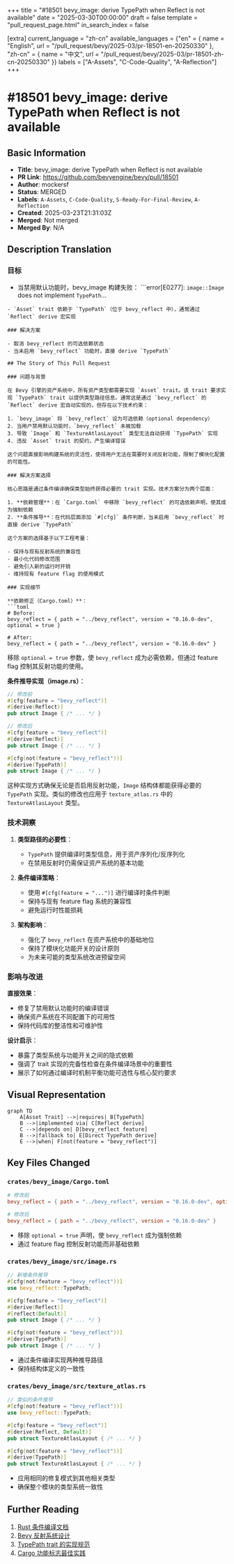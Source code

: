 +++
title = "#18501 bevy_image: derive TypePath when Reflect is not available"
date = "2025-03-30T00:00:00"
draft = false
template = "pull_request_page.html"
in_search_index = false

[extra]
current_language = "zh-cn"
available_languages = {"en" = { name = "English", url = "/pull_request/bevy/2025-03/pr-18501-en-20250330" }, "zh-cn" = { name = "中文", url = "/pull_request/bevy/2025-03/pr-18501-zh-cn-20250330" }}
labels = ["A-Assets", "C-Code-Quality", "A-Reflection"]
+++

# #18501 bevy_image: derive TypePath when Reflect is not available

## Basic Information
- **Title**: bevy_image: derive TypePath when Reflect is not available
- **PR Link**: https://github.com/bevyengine/bevy/pull/18501
- **Author**: mockersf
- **Status**: MERGED
- **Labels**: `A-Assets`, `C-Code-Quality`, `S-Ready-For-Final-Review`, `A-Reflection`
- **Created**: 2025-03-23T21:31:03Z
- **Merged**: Not merged
- **Merged By**: N/A

## Description Translation
### 目标

- 当禁用默认功能时，bevy_image 构建失败：
```error[E0277]: `image::Image` does not implement `TypePath`...
```
- `Asset` trait 依赖于 `TypePath`（位于 bevy_reflect 中），通常通过 `Reflect` derive 宏实现

### 解决方案

- 取消 bevy_reflect 的可选依赖状态
- 当未启用 `bevy_reflect` 功能时，直接 derive `TypePath`

## The Story of This Pull Request

### 问题与背景

在 Bevy 引擎的资产系统中，所有资产类型都需要实现 `Asset` trait。该 trait 要求实现 `TypePath` trait 以提供类型路径信息。通常这是通过 `bevy_reflect` 的 `Reflect` derive 宏自动实现的，但存在以下技术约束：

1. `bevy_image` 将 `bevy_reflect` 设为可选依赖（optional dependency）
2. 当用户禁用默认功能时，`bevy_reflect` 未被加载
3. 导致 `Image` 和 `TextureAtlasLayout` 类型无法自动获得 `TypePath` 实现
4. 违反 `Asset` trait 的契约，产生编译错误

这个问题直接影响构建系统的灵活性，使得用户无法在需要时关闭反射功能，限制了模块化配置的可能性。

### 解决方案选择

核心思路是通过条件编译确保类型始终获得必要的 trait 实现。技术方案分为两个层面：

1. **依赖管理**：在 `Cargo.toml` 中移除 `bevy_reflect` 的可选依赖声明，使其成为强制依赖
2. **条件推导**：在代码层面添加 `#[cfg]` 条件判断，当未启用 `bevy_reflect` 时直接 derive `TypePath`

这个方案的选择基于以下工程考量：

- 保持与现有反射系统的兼容性
- 最小化代码修改范围
- 避免引入新的运行时开销
- 维持现有 feature flag 的使用模式

### 实现细节

**依赖修正（Cargo.toml）**：
```toml
# Before:
bevy_reflect = { path = "../bevy_reflect", version = "0.16.0-dev", optional = true }

# After:
bevy_reflect = { path = "../bevy_reflect", version = "0.16.0-dev" }
```
移除 `optional = true` 参数，使 `bevy_reflect` 成为必需依赖，但通过 feature flag 控制其反射功能的使用。

**条件推导实现（image.rs）**：
```rust
// 修改前
#[cfg(feature = "bevy_reflect")]
#[derive(Reflect)]
pub struct Image { /* ... */ }

// 修改后
#[cfg(feature = "bevy_reflect")]
#[derive(Reflect)]
pub struct Image { /* ... */ }

#[cfg(not(feature = "bevy_reflect"))]
#[derive(TypePath)]
pub struct Image { /* ... */ }
```
这种实现方式确保无论是否启用反射功能，`Image` 结构体都能获得必要的 `TypePath` 实现。类似的修改也应用于 `texture_atlas.rs` 中的 `TextureAtlasLayout` 类型。

### 技术洞察

1. **类型路径的必要性**：
   - `TypePath` 提供编译时类型信息，用于资产序列化/反序列化
   - 在禁用反射时仍需保证资产系统的基本功能

2. **条件编译策略**：
   - 使用 `#[cfg(feature = "...")]` 进行编译时条件判断
   - 保持与现有 feature flag 系统的兼容性
   - 避免运行时性能损耗

3. **架构影响**：
   - 强化了 `bevy_reflect` 在资产系统中的基础地位
   - 保持了模块化功能开关的设计原则
   - 为未来可能的类型系统改进预留空间

### 影响与改进

**直接效果**：
- 修复了禁用默认功能时的编译错误
- 确保资产系统在不同配置下的可用性
- 保持代码库的整洁性和可维护性

**设计启示**：
- 暴露了类型系统与功能开关之间的隐式依赖
- 强调了 trait 实现的完备性检查在条件编译场景中的重要性
- 展示了如何通过编译时机制平衡功能可选性与核心契约要求

## Visual Representation

```mermaid
graph TD
    A[Asset Trait] -->|requires| B[TypePath]
    B -->|implemented via| C[Reflect derive]
    C -->|depends on| D[bevy_reflect feature]
    B -->|fallback to| E[Direct TypePath derive]
    E -->|when| F[not(feature = "bevy_reflect")]
```

## Key Files Changed

### `crates/bevy_image/Cargo.toml`
```toml
# 修改前
bevy_reflect = { path = "../bevy_reflect", version = "0.16.0-dev", optional = true }

# 修改后
bevy_reflect = { path = "../bevy_reflect", version = "0.16.0-dev" }
```
- 移除 `optional = true` 声明，使 `bevy_reflect` 成为强制依赖
- 通过 feature flag 控制反射功能而非基础依赖

### `crates/bevy_image/src/image.rs`
```rust
// 新增条件推导
#[cfg(not(feature = "bevy_reflect"))]
use bevy_reflect::TypePath;

#[cfg(feature = "bevy_reflect")]
#[derive(Reflect)]
#[reflect(Default)]
pub struct Image { /* ... */ }

#[cfg(not(feature = "bevy_reflect"))]
#[derive(TypePath)]
pub struct Image { /* ... */ }
```
- 通过条件编译实现两种推导路径
- 保持结构体定义的一致性

### `crates/bevy_image/src/texture_atlas.rs`
```rust
// 类似的条件推导
#[cfg(not(feature = "bevy_reflect"))]
use bevy_reflect::TypePath;

#[cfg(feature = "bevy_reflect")]
#[derive(Reflect, Default)]
pub struct TextureAtlasLayout { /* ... */ }

#[cfg(not(feature = "bevy_reflect"))]
#[derive(TypePath)]
pub struct TextureAtlasLayout { /* ... */ }
```
- 应用相同的修复模式到其他相关类型
- 确保整个模块的类型系统一致性

## Further Reading

1. [Rust 条件编译文档](https://doc.rust-lang.org/reference/conditional-compilation.html)
2. [Bevy 反射系统设计](https://bevyengine.org/learn/book/features/reflection/)
3. [TypePath trait 的实现规范](https://docs.rs/bevy_reflect/latest/bevy_reflect/type_path/trait.TypePath.html)
4. [Cargo 功能标志最佳实践](https://doc.rust-lang.org/cargo/reference/features.html)